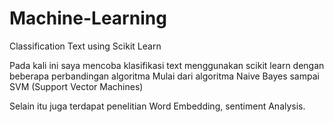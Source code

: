 # Machine-Learning
Classification Text using Scikit Learn

Pada kali ini saya mencoba klasifikasi text menggunakan scikit learn dengan beberapa perbandingan algoritma
Mulai dari algoritma Naive Bayes sampai SVM (Support Vector Machines)

Selain itu juga terdapat penelitian Word Embedding, sentiment Analysis.

